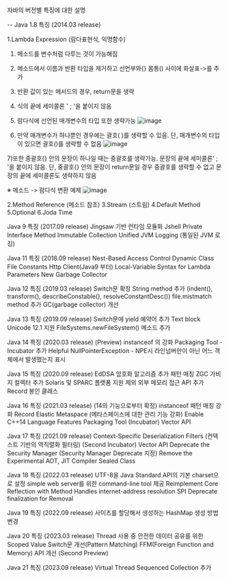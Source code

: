 자바의 버전별 특징에 대한 설명

-- Java 1.8 특징 (2014.03 release)

1.Lambda Expression (람다표현식, 익명함수)
  1) 메소드를 변수처럼 다루는 것이 가능해짐
  2) 메소드에서 이름과 반환 타입을 제거하고 선언부와{} 몸통() 사이에 화살표->를 추가
  3) 반환 값이 있는 메서드의 경우, return문을 생략
  4) 식의 끝에 세미콜론 ' ; '을 붙이지 않음
  5) 람다식에 선언된 매개변수의 타입 또한 생략가능
![image](https://github.com/user-attachments/assets/23812501-d713-475b-9937-bc7b95b432c1)

  6) 만약 매개변수가 하나뿐인 경우에는 괄호( )를 생략할 수 있음. 단, 매개변수의 타입이 있으면 괄호()를 생략할 수 없음
![image](https://github.com/user-attachments/assets/905e9f74-ac7b-45d7-9056-d2159a540461)

  7)또한 중괄호{} 안의 문장이 하나일 때는 중괄호를 생략가능. 문장의 끝에 세미콜론' ; '을 붙이지 않음. 단, 중괄호{} 안의 문장이 return문일 경우 중괄호를 생략할 수 없고 문장의 끝에 세미콜론도 생략하지 않음

  ※ 메소드 -> 람다식 변환 예제
![image](https://github.com/user-attachments/assets/691e83e0-e5f4-493e-8b94-847088b9367f)


2.Method Reference (메소드 참조)
3.Stream (스트림)
4.Default Method
5.Optional
6.Joda Time


Java 9 특징 (2017.09 release)
Jingsaw 기반 런타임 모듈화
Jshell
Private Interface Method
Immutable Collection
Unified JVM Logging (통일된 JVM 로깅)


Java 11 특징 (2018.09 release)
Nest-Based Access Control
Dynamic Class File Constants
Http Client(Java9 부터)
Local-Variable Syntax for Lambda Parameters
New Garbage Collector


Java 12 특징 (2019.03 release)
Switch문 확장
String method 추가 (indent(), transform(), describeConstable(), resolveConstantDesc())
file.mistmatch method 추가
GC(garbage collector) 개선 


Java 13 특징 (2019.09 release)
Switch문에 yield 예약어 추가
Text block
Unicode 12.1 지원
FileSystems.newFileSystem() 메소드 추가


Java 14 특징 (2020.03 release)
(Preview) instanceof 의 강화
Packaging Tool - Incubator 추가
Helpful NullPointerException - NPE시 라인넘버만이 아닌 어느 객체에서 발생했는지 표시


Java 15 특징 (2020.09 release)
EdDSA 암호화 알고리즘 추가
패턴 매칭
ZGC 가비지 컬렉터 추가
Solaris 및 SPARC 플랫폼 지원 제외
외부 메모리 접근 API 추가
Record
봉인 클래스


Java 16 특징 (2021.03 release)
(14의 기능으로부터 확정) instanceof 패턴 매칭 강화
Record
Elastic Metaspace (메타스페이스에 대한 관리 기능 강화)
Enable C++14 Language Features
Packaging Tool
(Incubator) Vector API


Java 17 특징 (2021.09 release)
Context-Specific Deserialization Filters (컨텍스트 기반의 역직렬화 필터링)
(Second Incubator) Vector API
Deprecate the Security Manager (Security Manager Deprecate 지정)
Remove the Experimental AOT, JIT Compiler
Sealed Class


Java 18 특징 (2022.03 release)
UTF-8을 Java Standard API의 기본 charset으로 설정
simple web server를 위한 command-line tool 제공
Reimplement Core Reflection with Method Handles
internet-address resolution SPI
Deprecate finalization for Removal


Java 19 특징 (2022.09 release)
사이즈를 할당해서 생성하는 HashMap 생성 방법 변경


Java 20 특징 (2023.03 release)
Thread 사용 중 안전한 데이터 공유를 위한 Scoped Value
Switch문 개선(Pattern Matching)
FFM(Foreign Function and Memory) API 개선 (Second Preview)


Java 21 특징 (2023.09 release)
Virtual Thread
Sequenced Collection 추가
